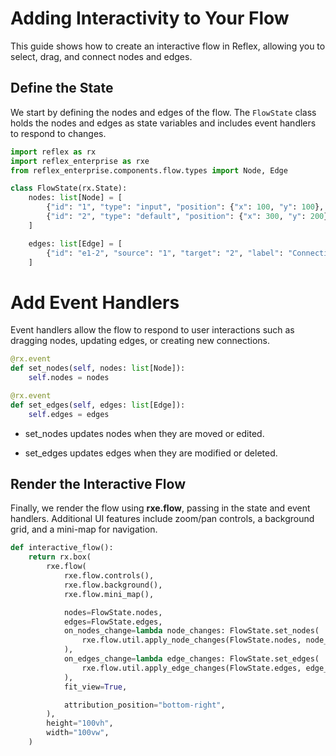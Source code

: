 # Adding Interactivity to Your Flow

This guide shows how to create an interactive flow in Reflex, allowing you to select, drag, and connect nodes and edges.

## Define the State

We start by defining the nodes and edges of the flow. The `FlowState` class holds the nodes and edges as state variables and includes event handlers to respond to changes.

```python
import reflex as rx
import reflex_enterprise as rxe
from reflex_enterprise.components.flow.types import Node, Edge

class FlowState(rx.State):
    nodes: list[Node] = [
        {"id": "1", "type": "input", "position": {"x": 100, "y": 100}, "data": {"label": "Node 1"}},
        {"id": "2", "type": "default", "position": {"x": 300, "y": 200}, "data": {"label": "Node 2"}},
    ]

    edges: list[Edge] = [
        {"id": "e1-2", "source": "1", "target": "2", "label": "Connection", "type": "step"}
    ]
```

# Add Event Handlers

Event handlers allow the flow to respond to user interactions such as dragging nodes, updating edges, or creating new connections.

```python
@rx.event
def set_nodes(self, nodes: list[Node]):
    self.nodes = nodes

@rx.event
def set_edges(self, edges: list[Edge]):
    self.edges = edges

```

- set_nodes updates nodes when they are moved or edited.

- set_edges updates edges when they are modified or deleted.


## Render the Interactive Flow

Finally, we render the flow using **rxe.flow**, passing in the state and event handlers. Additional UI features include zoom/pan controls, a background grid, and a mini-map for navigation.

```python
def interactive_flow():
    return rx.box(
        rxe.flow(
            rxe.flow.controls(),
            rxe.flow.background(),
            rxe.flow.mini_map(),

            nodes=FlowState.nodes,
            edges=FlowState.edges,
            on_nodes_change=lambda node_changes: FlowState.set_nodes(
                rxe.flow.util.apply_node_changes(FlowState.nodes, node_changes)
            ),
            on_edges_change=lambda edge_changes: FlowState.set_edges(
                rxe.flow.util.apply_edge_changes(FlowState.edges, edge_changes)
            ),
            fit_view=True,

            attribution_position="bottom-right",
        ),
        height="100vh",
        width="100vw",
    )
```
